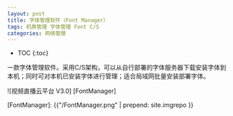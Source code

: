 ```yaml
---
layout: post
title: 字体管理软件（Font Manager）
tags: 机房管理 字体管理 Font C/S
categories: 网络管理
---
```


* TOC
{:toc}

一款字体管理软件。采用C/S架构，可以从自行部署的字体服务器下载安装字体到本机；同时可对本机已安装字体进行管理；适合局域网批量安装部署字体。

![视频直播云平台 V3.0] [FontManager]

[FontManager]: {{"/FontManager.png" | prepend: site.imgrepo }}